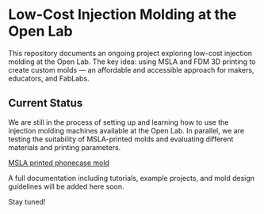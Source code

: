 # Low-Cost Injection Molding at the Open Lab

This repository documents an ongoing project exploring low-cost injection molding at the Open Lab. The key idea: using MSLA and FDM 3D printing to create custom molds — an affordable and accessible approach for makers, educators, and FabLabs.

## Current Status

We are still in the process of setting up and learning how to use the injection molding machines available at the Open Lab. In parallel, we are testing the suitability of MSLA-printed molds and evaluating different materials and printing parameters.

[MSLA printed phonecase mold](pictures/printed_phone_case.jpg)

A full documentation including tutorials, example projects, and mold design guidelines will be added here soon.

Stay tuned!
